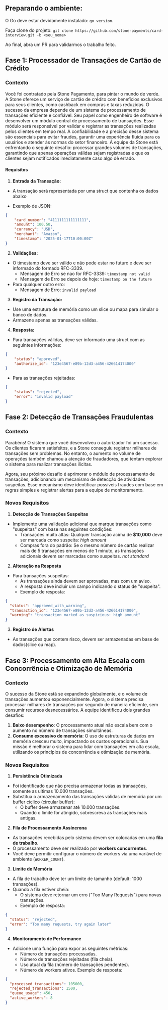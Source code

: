 ## Preparando o ambiente:
O Go deve estar devidamente instalado: `go version`. 

Faça clone do projeto: `git clone https://github.com/stone-payments/card-interview.git -b <seu_nome>`

Ao final, abra um PR para validarmos o trabalho feito.

## Fase 1: Processador de Transações de Cartão de Crédito

### Contexto
Você foi contratado pela Stone Pagamento, para pintar o mundo de verde. A Stone oferece um serviço de cartão de crédito com benefícios exclusivos para seus clientes, como cashback em compras e taxas reduzidas. O sucesso da empresa depende de um sistema de processamento de transações eficiente e confiável.
Seu papel como engenheiro de software é desenvolver um módulo central de processamento de transações. Esse módulo será responsável por validar e registrar as transações realizadas pelos clientes em tempo real. A confiabilidade e a precisão desse sistema são essenciais para evitar fraudes, garantir uma experiência fluida para os usuários e atender às normas do setor financeiro.
A equipe da Stone está enfrentando o seguinte desafio: processar grandes volumes de transações, garantindo que apenas operações válidas sejam registradas e que os clientes sejam notificados imediatamente caso algo dê errado.

#### Requisitos

1. **Entrada da Transação:**
- A transação será representada por uma struct que contenha os dados abaixo

- Exemplo de JSON:


```json
{
    "card_number": "4111111111111111", 
    "amount": 100.50, 
    "currency": "USD", 
    "merchant": "Amazon", 
    "timestamp": "2025-01-17T10:00:00Z" 
}
```

2. **Validações:**

- O timestamp deve ser válido e não pode estar no futuro e deve ser informado do formado RFC-3339.
  - Mensagem de Erro se nao for RFC-3339: `timestamp not valid`
  - Mensagem de Erro se depois de hoje: `timestamp on the future`
- Para qualquer outro erro:
  - Mensagem de Erro: `invalid payload`

3. **Registro da Transação:**

- Use uma estrutura de memória como um slice ou mapa para simular o banco de dados.
- Armazene apenas as transações válidas.

4. **Resposta:**

- Para transações válidas, deve ser informado uma struct com as seguintes informações:
```json
{
	"status": "approved",   
	"authorize_id": "123e4567-e89b-12d3-a456-426614174000" 
}
```
- Para as transações rejeitadas: 
```json
{
	"status": "rejected", 
	"error": "invalid payload"
}
```

## Fase 2: Detecção de Transações Fraudulentas

### Contexto
Parabéns! O sistema que você desenvolveu o autorizador foi um sucesso. Os clientes ficaram satisfeitos, e a Stone conseguiu registrar milhares de transações sem problemas. No entanto, o aumento no volume de operações também chamou a atenção de fraudadores, que tentam explorar o sistema para realizar transações ilícitas.

Agora, seu próximo desafio é aprimorar o módulo de processamento de transações, adicionando um mecanismo de detecção de atividades suspeitas. Esse mecanismo deve identificar possíveis fraudes com base em regras simples e registrar alertas para a equipe de monitoramento.

### Novos Requisitos

1. **Detecção de Transações Suspeitas**
- Implemente uma validação adicional que marque transações como "suspeitas" com base nas seguintes condições:
  - Transações muito altas: Qualquer transação acima de **$10,000** deve ser marcada como suspeita: *high amount*
  - Compras fora do padrão: Se o mesmo número de cartão realizar mais de 5 transações em menos de 1 minuto, as transações adicionais devem ser marcadas como suspeitas. *not standard*

2. **Alteração na Resposta**

- Para transações suspeitas:
  - As transações ainda devem ser aprovadas, mas com um aviso.
  - A resposta deve incluir um campo indicando o status de "suspeita".
  - Exemplo de resposta:
```json
{
  "status": "approved_with_warning",
  "transaction_id": "123e4567-e89b-12d3-a456-426614174000",
  "warning": "transaction marked as suspicious: high amount"
}
``` 

3. **Registro de Alertas**
- As transações que contem risco, devem ser armazenadas em base de dados(slice ou map).

## Fase 3: Processamento em Alta Escala com Concorrência e Otimização de Memória

### Contexto
O sucesso da Stone está se expandindo globalmente, e o volume de transações aumentou exponencialmente. Agora, o sistema precisa processar milhares de transações por segundo de maneira eficiente, sem consumir recursos desnecessários.
A equipe identificou dois grandes desafios:
1. **Baixo desempenho**: O processamento atual não escala bem com o aumento no número de transações simultâneas.
2. **Consumo excessivo de memória**: O uso de estruturas de dados em memória cresceu muito, impactando os custos operacionais.
Sua missão é melhorar o sistema para lidar com transações em alta escala, utilizando os princípios de concorrência e otimização de memória.

### Novos Requisitos

1. **Persistência Otimizada**
- Foi identificado que não precisa armazenar todas as transações, somente as ultimas 10.000 transações.
- Substitua o armazenamento das transações válidas de memória por um buffer cíclico (circular buffer):
  - O buffer deve armazenar até 10.000 transações.
  - Quando o limite for atingido, sobrescreva as transações mais antigas.

2. **Fila de Processamento Assíncrona**
- As transações recebidas pelo sistema devem ser colocadas em uma **fila de trabalho**.
- O processamento deve ser realizado por **workers concorrentes**.
- Você deve permitir configurar o número de workers via uma variável de ambiente (`WORKER_COUNT`).

3. **Limite de Memória**
- A fila de trabalho deve ter um limite de tamanho (default: 1000 transações).
- Quando a fila estiver cheia:
  - O sistema deve retornar um erro ("Too Many Requests") para novas transações.
  - Exemplo de resposta:
```json
{
  "status": "rejected",
  "error": "Too many requests, try again later"
}
```

4. **Monitoramento de Performance**
- Adicione uma função para expor as seguintes métricas:
  - Número de transações processadas.
  - Número de transações rejeitadas (fila cheia).
  - Uso atual da fila (número de transações pendentes).
  - Número de workers ativos. 
Exemplo de resposta:

```json
{
  "processed_transactions": 105000,
  "rejected_transactions": 1500,
  "queue_usage": 450,
  "active_workers": 8
}
```